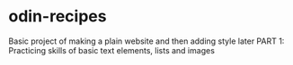 # odin-recipes
Basic project of making a plain website and then adding style later
PART 1: Practicing skills of basic text elements, lists and images